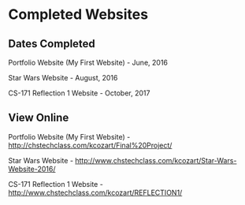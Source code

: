 # Completed Websites

## Dates Completed

Portfolio Website (My First Website) - June, 2016

Star Wars Website - August, 2016

CS-171 Reflection 1 Website - October, 2017

## View Online

Portfolio Website (My First Website) - http://chstechclass.com/kcozart/Final%20Project/

Star Wars Website - http://www.chstechclass.com/kcozart/Star-Wars-Website-2016/

CS-171 Reflection 1 Website - http://www.chstechclass.com/kcozart/REFLECTION1/
